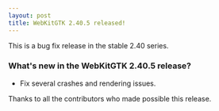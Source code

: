 ```yaml
---
layout: post
title: WebKitGTK 2.40.5 released!
---
```


This is a bug fix release in the stable 2.40 series.

### What's new in the WebKitGTK 2.40.5 release?

 - Fix several crashes and rendering issues.

Thanks to all the contributors who made possible this release.